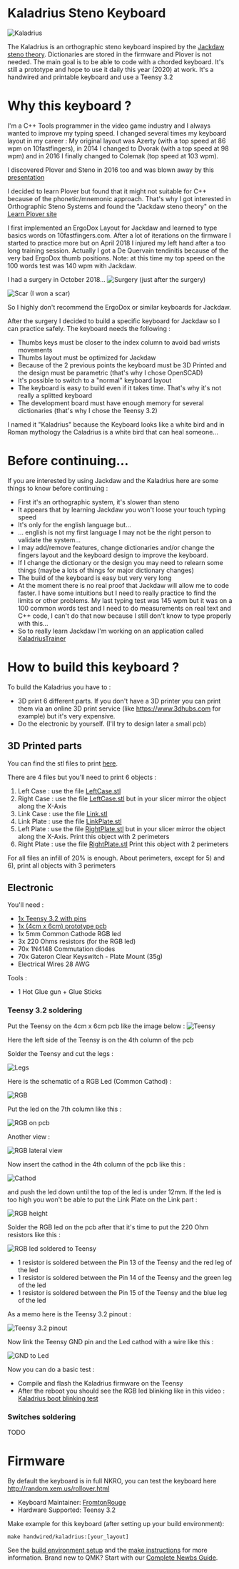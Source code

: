 # Kaladrius Steno Keyboard

![Kaladrius](https://i.imgur.com/UF7BSkB.jpg)

The Kaladrius is an orthographic steno keyboard inspired by the [Jackdaw steno theory](https://sites.google.com/site/learnplover/jackdaw).
Dictionaries are stored in the firmware and Plover is not needed.
The main goal is to be able to code with a chorded keyboard. It's still a prototype and hope to use it daily this year (2020) at work.
It's a handwired and printable keyboard and use a Teensy 3.2

# Why this keyboard ?

I'm a C++ Tools programmer in the video game industry and I always wanted to improve my typing speed. I changed several times my keyboard layout in my career :
My original layout was Azerty (with a top speed at 86 wpm on 10fastfingers), in 2014 I changed to Dvorak (with a top speed at 98 wpm) and in 2016 I finally changed to Colemak (top speed at 103 wpm).

I discovered Plover and Steno in 2016 too and was blown away by this [presentation](https://www.youtube.com/watch?v=Wpv-Qb-dB6g)

I decided to learn Plover but found that it might not suitable for C++ because of the phonetic/mnemonic approach.
That's why I got interested in Orthographic Steno Systems and found the "Jackdaw steno theory" on the [Learn Plover site](https://sites.google.com/site/learnplover/jackdaw)

I first implemented an ErgoDox Layout for Jackdaw and learned to type basics words on 10fastfingers.com. After a lot of iterations on the firmware I started to practice more but on April 2018 I injured my left hand after a too long training session.
Actually I got a De Quervain tendinitis because of the very bad ErgoDox thumb positions. Note: at this time my top speed on the 100 words test was 140 wpm with Jackdaw.

I had a surgery in October 2018...
![Surgery](https://i.imgur.com/xZ3XdZM.jpg)
(just after the surgery)

![Scar](https://i.imgur.com/OIYHb7z.jpg)
(I won a scar)

So I highly don't recommend the ErgoDox or similar keyboards for Jackdaw.

After the surgery I decided to build a specific keyboard for Jackdaw so I can practice safely. The keyboard needs the following :

- Thumbs keys must be closer to the index column to avoid bad wrists movements
- Thumbs layout must be optimized for Jackdaw
- Because of the 2 previous points the keyboard must be 3D Printed and the design must be parametric (that's why I chose OpenSCAD)
- It's possible to switch to a "normal" keyboard layout
- The keyboard is easy to build even if it takes time. That's why it's not really a splitted keyboard
- The development board must have enough memory for several dictionaries (that's why I chose the Teensy 3.2)

I named it "Kaladrius" because the Keyboard looks like a white bird and in Roman mythology the Caladrius is a white bird that can heal someone...

# Before continuing...

If you are interested by using Jackdaw and the Kaladrius here are some things to know before continuing :

- First it's an orthographic system, it's slower than steno
- It appears that by learning Jackdaw you won't loose your touch typing speed
- It's only for the english language but...
- ... english is not my first language I may not be the right person to validate the system...
- I may add/remove features, change dictionaries and/or change the fingers layout and the keyboard design to improve the keyboard.
- If I change the dictionary or the design you may need to relearn some things (maybe a lots of things for major dictionary changes)
- The build of the keyboard is easy but very very long
- At the moment there is no real proof that Jackdaw will allow me to code faster. I have some intuitions but I need to really practice to find the limits or other problems. My last typing test was 145 wpm but it was on a 100 common words test and I need to do measurements on real text and C++ code, I can't do that now because I still don't know to type properly with this...
- So to really learn Jackdaw I'm working on an application called [KaladriusTrainer](https://github.com/FromtonRouge/KaladriusTrainer)

# How to build this keyboard ?

To build the Kaladrius you have to :

- 3D print 6 different parts. If you don't have a 3D printer you can print them via an online 3D print service (like https://www.3dhubs.com for example) but it's very expensive.
- Do the electronic by yourself. (I'll try to design later a small pcb)

## 3D Printed parts

You can find the stl files to print [here](https://github.com/FromtonRouge/qmk_firmware/tree/master/keyboards/handwired/kaladrius/design/Stls).

There are 4 files but you'll need to print 6 objects :

1) Left Case : use the file [LeftCase.stl](https://github.com/FromtonRouge/qmk_firmware/tree/master/keyboards/handwired/kaladrius/design/Stls/LeftCase.stl)
2) Right Case : use the file [LeftCase.stl](https://github.com/FromtonRouge/qmk_firmware/tree/master/keyboards/handwired/kaladrius/design/Stls/LeftCase.stl) but in your slicer mirror the object along the X-Axis
3) Link Case : use the file [Link.stl](https://github.com/FromtonRouge/qmk_firmware/tree/master/keyboards/handwired/kaladrius/design/Stls/Link.stl)
4) Link Plate : use the file [LinkPlate.stl](https://github.com/FromtonRouge/qmk_firmware/tree/master/keyboards/handwired/kaladrius/design/Stls/LinkPlate.stl)
5) Left Plate : use the file [RightPlate.stl](https://github.com/FromtonRouge/qmk_firmware/tree/master/keyboards/handwired/kaladrius/design/Stls/RightPlate.stl) but in your slicer mirror the object along the X-Axis. Print this object with 2 perimeters
6) Right Plate : use the file [RightPlate.stl](https://github.com/FromtonRouge/qmk_firmware/tree/master/keyboards/handwired/kaladrius/design/Stls/RightPlate.stl) Print this object with 2 perimeters

For all files an infill of 20% is enough. About perimeters, except for 5) and 6), print all objects with 3 perimeters

## Electronic

You'll need : 

- [1x Teensy 3.2 with pins](https://www.pjrc.com/store/teensy32_pins.html)
- [1x (4cm x 6cm) prototype pcb](https://www.amazon.com/ELEGOO-Prototype-Soldering-Compatible-Arduino/dp/B072Z7Y19F)
- 1x 5mm Common Cathode RGB led
- 3x 220 Ohms resistors (for the RGB led)
- 70x 1N4148 Commutation diodes
- 70x Gateron Clear Keyswitch - Plate Mount (35g)
- Electrical Wires 28 AWG

Tools :

- 1 Hot Glue gun + Glue Sticks

### Teensy 3.2 soldering

Put the Teensy on the 4cm x 6cm pcb like the image below :
![Teensy](https://i.imgur.com/ModAFe9.jpg)

Here the left side of the Teensy is on the 4th column of the pcb

Solder the Teensy and cut the legs :

![Legs](https://i.imgur.com/1XaKx59.jpg)

Here is the schematic of a RGB Led (Common Cathod) :

![RGB](https://i.imgur.com/EY7nPWp.png)

Put the led on the 7th column like this :

![RGB on pcb](https://i.imgur.com/W5KEs76.png)

Another view : 

![RGB lateral view](https://i.imgur.com/HGEKV9w.png)

Now insert the cathod in the 4th column of the pcb like this :

![Cathod](https://i.imgur.com/CYTEYB8.png)

and push the led down until the top of the led is under 12mm. If the led is too high you won't be able to put the Link Plate on the Link part :

![RGB height](https://i.imgur.com/yHM8WzK.png)

Solder the RGB led on the pcb after that it's time to put the 220 Ohm resistors like this :

![RGB led soldered to Teensy](https://i.imgur.com/u2v6jMu.png)

- 1 resistor is soldered between the Pin 13 of the Teensy and the red leg of the led
- 1 resistor is soldered between the Pin 14 of the Teensy and the green leg of the led
- 1 resistor is soldered between the Pin 15 of the Teensy and the blue leg of the led

As a memo here is the Teensy 3.2 pinout :

![Teensy 3.2 pinout](https://i.imgur.com/R1SdE5f.png)

Now link the Teensy GND pin and the Led cathod with a wire like this :

![GND to Led](https://i.imgur.com/daBkKMe.png)

Now you can do a basic test :

- Compile and flash the Kaladrius firmware on the Teensy
- After the reboot you should see the RGB led blinking like in this video : [Kaladrius boot blinking test](https://youtu.be/ky0wmrFHCOY)

### Switches soldering

TODO

# Firmware

By default the keyboard is in full NKRO, you can test the keyboard here http://random.xem.us/rollover.html

- Keyboard Maintainer: [FromtonRouge](https://github.com/FromtonRouge)
- Hardware Supported: Teensy 3.2

Make example for this keyboard (after setting up your build environment):

    make handwired/kaladrius:[your_layout]

See the [build environment setup](https://docs.qmk.fm/#/getting_started_build_tools) and the [make instructions](https://docs.qmk.fm/#/getting_started_make_guide) for more information. Brand new to QMK? Start with our [Complete Newbs Guide](https://docs.qmk.fm/#/newbs).

